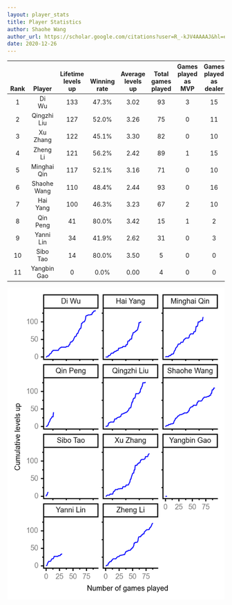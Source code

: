 ```yaml
---
layout: player_stats
title: Player Statistics
author: Shaohe Wang
author_url: https://scholar.google.com/citations?user=R_-kJV4AAAAJ&hl=en
date: 2020-12-26
---
```


<div class="table-wrapper" markdown="block">

| <br><br><br>Rank | <br><br><br>Player | <br> Lifetime <br> levels <br> up | <br><br> Winning <br> rate | <br> Average <br> levels <br> up | <br> Total <br> games <br> played | Games <br> played <br> as <br> MVP | Games <br> played <br> as <br> dealer | N_games <br> short <br> staffed <br> as dealer | Winning <br> rate <br> as <br> dealer |
|:---:|:---:|:---:|:---:|:---:|:---:|:---:|:---:|:---:|:---:|
| 1 | Di <br> Wu | 133 | 47.3% | 3.02 | 93 | 3 | 15 | 0 | 46.7% |
| 2 | Qingzhi <br> Liu | 127 | 52.0% | 3.26 | 75 | 0 | 11 | 3 | 54.5% |
| 3 | Xu <br> Zhang | 122 | 45.1% | 3.30 | 82 | 0 | 10 | 0 | 40.0% |
| 4 | Zheng <br> Li | 121 | 56.2% | 2.42 | 89 | 1 | 15 | 0 | 60.0% |
| 5 | Minghai <br> Qin | 117 | 52.1% | 3.16 | 71 | 0 | 10 | 1 | 70.0% |
| 6 | Shaohe <br> Wang | 110 | 48.4% | 2.44 | 93 | 0 | 16 | 1 | 37.5% |
| 7 | Hai <br> Yang | 100 | 46.3% | 3.23 | 67 | 2 | 10 | 1 | 40.0% |
| 8 | Qin <br> Peng | 41 | 80.0% | 3.42 | 15 | 1 | 2 | 0 | 100.0% |
| 9 | Yanni <br> Lin | 34 | 41.9% | 2.62 | 31 | 0 | 3 | 1 | 66.7% |
| 10 | Sibo <br> Tao | 14 | 80.0% | 3.50 | 5 | 0 | 0 | 0 | 0.0% |
| 11 | Yangbin <br> Gao | 0 | 0.0% | 0.00 | 4 | 0 | 0 | 0 | 0.0% |

</div>

<img src="/assets/images/player_history_plot.png" alt="Plot of player level history" />
